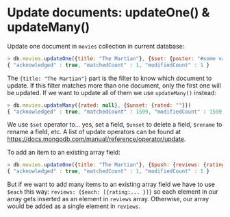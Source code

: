 # Update documents: updateOne() & updateMany()

Update one document in `movies` collection in current database:

```javascript
> db.movies.updateOne({title: "The Martian"}, {$set: {poster: "#some valid URL here#.jpg"}})
{ "acknowledged" : true, "matchedCount" : 1, "modifiedCount" : 1 }
```

The `{title: "The Martian"}` part is the filter to know which document to update. If this filter matches more than one document, only the first one will be updated. If we want to update all of them we use `updateMany()` instead:

```javascript
> db.movies.updateMany({rated: null}, {$unset: {rated: ""}})
{ "acknowledged" : true, "matchedCount" : 1599, "modifiedCount" : 1599 }
```

We use `$set` operator to... yes, set a field, `$unset` to delete a field, `$rename` to rename a field, etc. A list of update operators can be found at https://docs.mongodb.com/manual/reference/operator/update.

To add an item to an existing array field:

```javascript
> db.movies.updateOne({title: "The Martian"}, {$push: {reviews: {rating: 4.5, reviewer: "Albert Mata"}}})
{ "acknowledged" : true, "matchedCount" : 1, "modifiedCount" : 1 }
```

But if we want to add many items to an existing array field we have to use `$each` this way: `reviews: {$each: [{rating:... }]}` so each element in our array gets inserted as an element in `reviews` array. Otherwise, our array would be added as a single element in `reviews`.
